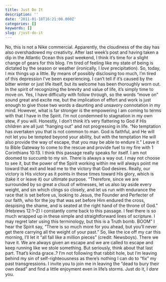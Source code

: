 ```yaml
---
title: Just Do It
description: ''
date: '2011-01-18T16:21:00.000Z'
categories: []
keywords: []
slug: /just-do-it
---
```

No, this is not a Nike commercial. Apparently, the cloudiness of the day has also overshadowed my creativity. After last week’s post and having taken a dip in the Atlantic Ocean this past weekend, I think it’s time for a slight change of gears for this blog. I’m tired of feeling like my state of being is dictated by the season or weather (ironically, I _love_ precipitation). So, today, I mix things up a little.
By means of possibly disclosing too much, I’m tired of this depression I’ve been experiencing. I can’t tell if it’s caused by the bitter winter or just life itself, but its welcome has been thoroughly worn out. In the spirit of recognizing the brevity and value of life, it’s simply time to move on. Yes, I have difficulty with follow through, so the words “move on” sound great and excite me, but the implication of effort and work is just enough to give those two words a daunting and unsavory connotation in my mind. However, what is far stronger is the empowering I am coming to terms with that I have in the Spirit. I’m not condemned to stagnation in my own stew, if you will. Honestly, I don’t think it’s very flattering to God if His children are all just “hanging out” and not progressing in life.
“No temptation has overtaken you that is not common to man. God is faithful, and He will not let you be tempted beyond your ability, but with the temptation He will also provide the way of escape, that you may be able to endure it.” Leave it to Bible Gateway to come to the rescue and provide fuel to my fire with 1 Corinthians 10:13. I think this passage really speaks for itself. I am not doomed to succumb to my sin. There is always a way out. I may not choose to see it, but the power of the Spirit working within me will always point me toward that exit and lead me to the victory that God desires. Really, our victory is His victory as it points in these times toward His glory, which is (take it or leave it) our ultimate purpose.
“Therefore, since we are surrounded by so great a cloud of witnesses, let us also lay aside every weight, and sin which clings so closely, and let us run with endurance the race that is set before us, looking to Jesus, the Founder and Perfecter of our faith, who for the joy that was set before Him endured the cross, despising the shame, and is seated at the right hand of the throne of God.” (Hebrews 12:1–2) I constantly come back to this passage. I feel there is so much wrapped up in these simple and straightforward lines of scripture. I may regret later using this terminology, but this is a Truth bomb. BOOM” I hear the Spirit say, “There is so much more for you ahead, but you’ll never get there carrying all the weight of your past.” So, like the ice off my car this morning, I’ll let it “all fall like a million pieces” (credit: Newsboys).
There we have it. We are always given an escape and we are called to escape and keep running like we stole something. But seriously, think about that last part. That’s kinda grace..? I’m not following that rabbit hole, but I’m leaving behind my sin of self-righteousness as there’s nothing I can do to “fix” my past transgressions. I invite you to join me in leaving the “dead to bury their own dead” and find a little enjoyment even in life’s storms. Just do it, I _dare_ you.
